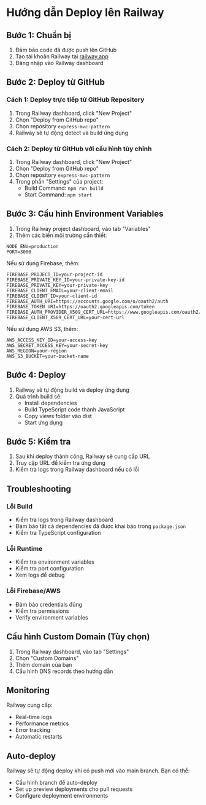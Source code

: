 # Hướng dẫn Deploy lên Railway

## Bước 1: Chuẩn bị

1. Đảm bảo code đã được push lên GitHub
2. Tạo tài khoản Railway tại [railway.app](https://railway.app)
3. Đăng nhập vào Railway dashboard

## Bước 2: Deploy từ GitHub

### Cách 1: Deploy trực tiếp từ GitHub Repository

1. Trong Railway dashboard, click "New Project"
2. Chọn "Deploy from GitHub repo"
3. Chọn repository `express-mvc-pattern`
4. Railway sẽ tự động detect và build ứng dụng

### Cách 2: Deploy từ GitHub với cấu hình tùy chỉnh

1. Trong Railway dashboard, click "New Project"
2. Chọn "Deploy from GitHub repo"
3. Chọn repository `express-mvc-pattern`
4. Trong phần "Settings" của project:
   - Build Command: `npm run build`
   - Start Command: `npm start`

## Bước 3: Cấu hình Environment Variables

1. Trong Railway project dashboard, vào tab "Variables"
2. Thêm các biến môi trường cần thiết:

```env
NODE_ENV=production
PORT=3000
```

Nếu sử dụng Firebase, thêm:
```env
FIREBASE_PROJECT_ID=your-project-id
FIREBASE_PRIVATE_KEY_ID=your-private-key-id
FIREBASE_PRIVATE_KEY=your-private-key
FIREBASE_CLIENT_EMAIL=your-client-email
FIREBASE_CLIENT_ID=your-client-id
FIREBASE_AUTH_URI=https://accounts.google.com/o/oauth2/auth
FIREBASE_TOKEN_URI=https://oauth2.googleapis.com/token
FIREBASE_AUTH_PROVIDER_X509_CERT_URL=https://www.googleapis.com/oauth2/v1/certs
FIREBASE_CLIENT_X509_CERT_URL=your-cert-url
```

Nếu sử dụng AWS S3, thêm:
```env
AWS_ACCESS_KEY_ID=your-access-key
AWS_SECRET_ACCESS_KEY=your-secret-key
AWS_REGION=your-region
AWS_S3_BUCKET=your-bucket-name
```

## Bước 4: Deploy

1. Railway sẽ tự động build và deploy ứng dụng
2. Quá trình build sẽ:
   - Install dependencies
   - Build TypeScript code thành JavaScript
   - Copy views folder vào dist
   - Start ứng dụng

## Bước 5: Kiểm tra

1. Sau khi deploy thành công, Railway sẽ cung cấp URL
2. Truy cập URL để kiểm tra ứng dụng
3. Kiểm tra logs trong Railway dashboard nếu có lỗi

## Troubleshooting

### Lỗi Build
- Kiểm tra logs trong Railway dashboard
- Đảm bảo tất cả dependencies đã được khai báo trong `package.json`
- Kiểm tra TypeScript configuration

### Lỗi Runtime
- Kiểm tra environment variables
- Kiểm tra port configuration
- Xem logs để debug

### Lỗi Firebase/AWS
- Đảm bảo credentials đúng
- Kiểm tra permissions
- Verify environment variables

## Cấu hình Custom Domain (Tùy chọn)

1. Trong Railway dashboard, vào tab "Settings"
2. Chọn "Custom Domains"
3. Thêm domain của bạn
4. Cấu hình DNS records theo hướng dẫn

## Monitoring

Railway cung cấp:
- Real-time logs
- Performance metrics
- Error tracking
- Automatic restarts

## Auto-deploy

Railway sẽ tự động deploy khi có push mới vào main branch. Bạn có thể:
- Cấu hình branch để auto-deploy
- Set up preview deployments cho pull requests
- Configure deployment environments 